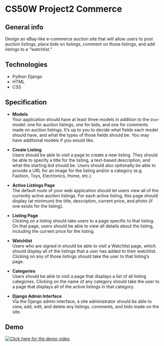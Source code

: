 
CS50W Project2 Commerce
===


## General info

Design an eBay-like e-commerce auction site that will allow users to post auction listings, place bids on listings, comment on those listings, and add listings to a “watchlist.”

## Technologies

- Python Django
- HTML
- CSS

## Specification

- **Models**<br/>
Your application should have at least three models in addition to the `User` model: one for auction listings, one for bids, and one for comments made on auction listings. It’s up to you to decide what fields each model should have, and what the types of those fields should be. You may have additional models if you would like.

- **Create Listing**<br/>
Users should be able to visit a page to create a new listing. They should be able to specify a title for the listing, a text-based description, and what the starting bid should be. Users should also optionally be able to provide a URL for an image for the listing and/or a category (e.g. Fashion, Toys, Electronics, Home, etc.).

- **Active Listings Page**<br/>
The default route of your web application should let users view all of the currently active auction listings. For each active listing, this page should display (at minimum) the title, description, current price, and photo (if one exists for the listing).

- **Listing Page**<br/>
Clicking on a listing should take users to a page specific to that listing. On that page, users should be able to view all details about the listing, including the current price for the listing.

- **Watchlist**<br/>
Users who are signed in should be able to visit a Watchlist page, which should display all of the listings that a user has added to their watchlist. Clicking on any of those listings should take the user to that listing’s page.

- **Categories**<br/>
Users should be able to visit a page that displays a list of all listing categories. Clicking on the name of any category should take the user to a page that displays all of the active listings in that category.

- **Django Admin Interface**<br/>
Via the Django admin interface, a site administrator should be able to view, add, edit, and delete any listings, comments, and bids made on the site.




## Demo
[![Click here for the demo video](https://img.youtube.com/vi/KrC_B9VHjdg/0.jpg)](https://youtu.be/KrC_B9VHjdg)
